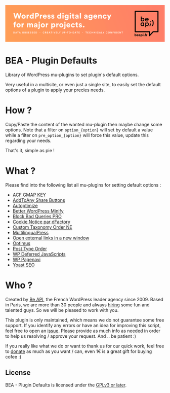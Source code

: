 <a href="https://beapi.fr">![Be API Github Banner](banner-github.png)</a>

# BEA - Plugin Defaults

Library of WordPress mu-plugins to set plugin's default options.

Very useful in a multisite, or even just a single site, to easily set the default options of a plugin to apply your precies needs.

# How ?

Copy/Paste the content of the wanted mu-plugin then maybe change some options. Note that a filter on `option_{option}` will set by default a value while a filter on `pre_option_{option}` will force this value, update this regarding your needs.

That's it, simple as pie !

# What ?

Please find into the following list all mu-plugins for setting default options :

* [ACF GMAP KEY](https://github.com/BeAPI/bea-plugin-defaults/blob/master/default-acf-gmaps-key.php)
* [AddToAny Share Buttons](https://github.com/BeAPI/bea-plugin-defaults/blob/master/default-add-to-any.php)
* [Autoptimize](https://github.com/BeAPI/bea-plugin-defaults/blob/master/default-autoptimize.php)
* [Better WordPress Minify](https://github.com/BeAPI/bea-plugin-defaults/blob/master/default-bwp-minify.php)
* [Block Bad Queries PRO](https://github.com/BeAPI/bea-plugin-defaults/blob/master/default-bbq.php)
* [Cookie Notice par dFactory](https://github.com/BeAPI/bea-plugin-defaults/blob/master/default-cookie-notice.php)
* [Custom Taxonomy Order NE](https://github.com/BeAPI/bea-plugin-defaults/blob/master/default-custom-order-taxonomy-ne.php)
* [MultilingualPress](https://github.com/BeAPI/bea-plugin-defaults/blob/master/default-mlp.php)
* [Open external links in a new window](https://github.com/BeAPI/bea-plugin-defaults/blob/master/default-open-external-links.php)
* [Optimus](https://github.com/BeAPI/bea-plugin-defaults/blob/master/default-optimus.php)
* [Post Type Order](https://github.com/BeAPI/bea-plugin-defaults/blob/master/default-post-type-order.php)
* [WP Deferred JavaScripts](https://github.com/BeAPI/bea-plugin-defaults/blob/master/default-wp-deffer.php)
* [WP Pagenavi](https://github.com/BeAPI/bea-plugin-defaults/blob/master/default-wp-pagenavi.php)
* [Yoast SEO](https://github.com/BeAPI/bea-plugin-defaults/blob/master/default-wpseo.php)

# Who ?

Created by [Be API](https://beapi.fr), the French WordPress leader agency since 2009. Based in Paris, we are more than 30 people and always [hiring](https://beapi.workable.com) some fun and talented guys. So we will be pleased to work with you.

This plugin is only maintained, which means we do not guarantee some free support. If you identify any errors or have an idea for improving this script, feel free to open an [issue](../../issues/new). Please provide as much info as needed in order to help us resolving / approve your request. And .. be patient :)

If you really like what we do or want to thank us for our quick work, feel free to [donate](https://www.paypal.me/BeAPI) as much as you want / can, even 1€ is a great gift for buying cofee :)

## License

BEA - Plugin Defaults is licensed under the [GPLv3 or later](LICENSE.md).
